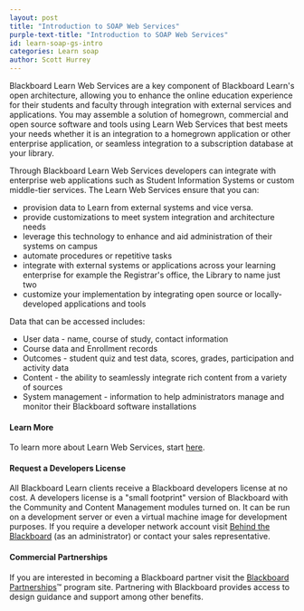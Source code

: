 ```yaml
---
layout: post
title: "Introduction to SOAP Web Services"
purple-text-title: "Introduction to SOAP Web Services"
id: learn-soap-gs-intro
categories: Learn soap
author: Scott Hurrey
---
```

Blackboard Learn Web Services are a key component of Blackboard Learn's open
architecture, allowing you to enhance the online education experience for
their students and faculty through integration with external services and
applications. You may assemble a solution of homegrown, commercial and open
source software and tools using Learn Web Services that best meets your needs
whether it is an integration to a homegrown application or other enterprise
application, or seamless integration to a subscription database at your
library.

Through Blackboard Learn Web Services developers can integrate with enterprise
web applications such as Student Information Systems or custom middle-tier
services. The Learn Web Services ensure that you can:

  * provision data to Learn from external systems and vice versa.
  * provide customizations to meet system integration and architecture needs
  * leverage this technology to enhance and aid administration of their systems on campus
  * automate procedures or repetitive tasks
  * integrate with external systems or applications across your learning enterprise for example the Registrar's office, the Library to name just two
  * customize your implementation by integrating open source or locally-developed applications and tools

Data that can be accessed includes:

  * User data - name, course of study, contact information
  * Course data and Enrollment records
  * Outcomes - student quiz and test data, scores, grades, participation and activity data
  * Content - the ability to seamlessly integrate rich content from a variety of sources
  * System management - information to help administrators manage and monitor their Blackboard software installations

#### Learn More

To learn more about Learn Web Services, start
[here](web-services).

#### Request a Developers License

All Blackboard Learn clients receive a Blackboard developers license at no
cost. A developers license is a "small footprint" version of Blackboard with
the Community and Content Management modules turned on. It can be run on a
development server or even a virtual machine image for development purposes.
If you require a developer network account visit [Behind the
Blackboard](https://blackboard.secure.force.com/) (as an
administrator) or contact your sales representative.

#### Commercial Partnerships

If you are interested in becoming a Blackboard partner visit the [Blackboard
Partnerships](https://www.blackboard.com/partnerships/partnerships-program.aspx)™ program site. Partnering with Blackboard provides access to
design guidance and support among other benefits.